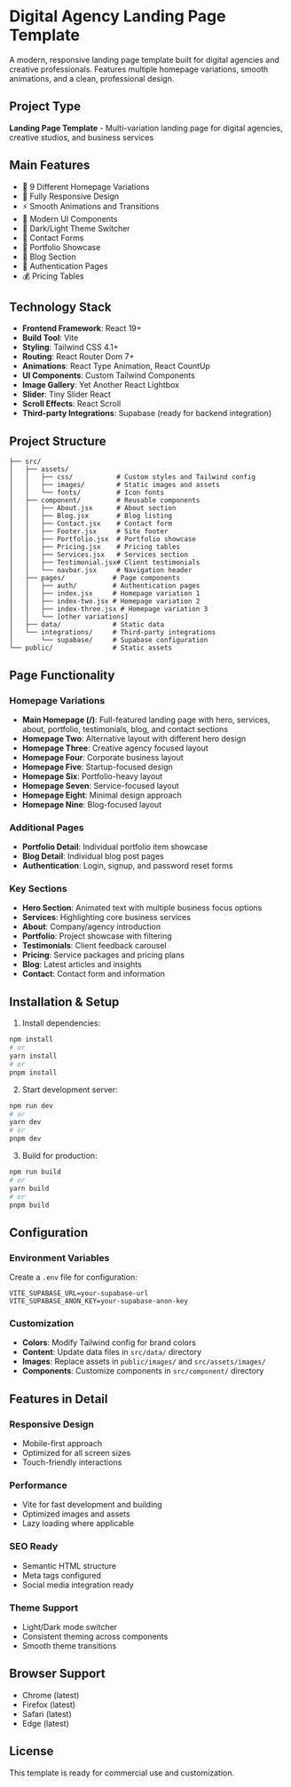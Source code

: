 # Digital Agency Landing Page Template

A modern, responsive landing page template built for digital agencies and creative professionals. Features multiple homepage variations, smooth animations, and a clean, professional design.

## Project Type

**Landing Page Template** - Multi-variation landing page for digital agencies, creative studios, and business services

## Main Features

- 🎨 9 Different Homepage Variations
- 📱 Fully Responsive Design
- ⚡ Smooth Animations and Transitions
- 🎯 Modern UI Components
- 🌙 Dark/Light Theme Switcher
- 📧 Contact Forms
- 💼 Portfolio Showcase
- 📝 Blog Section
- 🔐 Authentication Pages
- 💰 Pricing Tables

## Technology Stack

- **Frontend Framework**: React 19+
- **Build Tool**: Vite
- **Styling**: Tailwind CSS 4.1+
- **Routing**: React Router Dom 7+
- **Animations**: React Type Animation, React CountUp
- **UI Components**: Custom Tailwind Components
- **Image Gallery**: Yet Another React Lightbox
- **Slider**: Tiny Slider React
- **Scroll Effects**: React Scroll
- **Third-party Integrations**: Supabase (ready for backend integration)

## Project Structure

```
├── src/
│   ├── assets/
│   │   ├── css/           # Custom styles and Tailwind config
│   │   ├── images/        # Static images and assets
│   │   └── fonts/         # Icon fonts
│   ├── component/         # Reusable components
│   │   ├── About.jsx      # About section
│   │   ├── Blog.jsx       # Blog listing
│   │   ├── Contact.jsx    # Contact form
│   │   ├── Footer.jsx     # Site footer
│   │   ├── Portfolio.jsx  # Portfolio showcase
│   │   ├── Pricing.jsx    # Pricing tables
│   │   ├── Services.jsx   # Services section
│   │   ├── Testimonial.jsx# Client testimonials
│   │   └── navbar.jsx     # Navigation header
│   ├── pages/            # Page components
│   │   ├── auth/         # Authentication pages
│   │   ├── index.jsx     # Homepage variation 1
│   │   ├── index-two.jsx # Homepage variation 2
│   │   ├── index-three.jsx # Homepage variation 3
│   │   └── [other variations]
│   ├── data/             # Static data
│   └── integrations/     # Third-party integrations
│       └── supabase/     # Supabase configuration
└── public/               # Static assets
```

## Page Functionality

### Homepage Variations
- **Main Homepage (/)**: Full-featured landing page with hero, services, about, portfolio, testimonials, blog, and contact sections
- **Homepage Two**: Alternative layout with different hero design
- **Homepage Three**: Creative agency focused layout
- **Homepage Four**: Corporate business layout
- **Homepage Five**: Startup-focused design
- **Homepage Six**: Portfolio-heavy layout
- **Homepage Seven**: Service-focused layout
- **Homepage Eight**: Minimal design approach
- **Homepage Nine**: Blog-focused layout

### Additional Pages
- **Portfolio Detail**: Individual portfolio item showcase
- **Blog Detail**: Individual blog post pages
- **Authentication**: Login, signup, and password reset forms

### Key Sections
- **Hero Section**: Animated text with multiple business focus options
- **Services**: Highlighting core business services
- **About**: Company/agency introduction
- **Portfolio**: Project showcase with filtering
- **Testimonials**: Client feedback carousel
- **Pricing**: Service packages and pricing plans
- **Blog**: Latest articles and insights
- **Contact**: Contact form and information

## Installation & Setup

1. Install dependencies:
```bash
npm install
# or
yarn install
# or
pnpm install
```

2. Start development server:
```bash
npm run dev
# or
yarn dev
# or
pnpm dev
```

3. Build for production:
```bash
npm run build
# or
yarn build
# or
pnpm build
```

## Configuration

### Environment Variables
Create a `.env` file for configuration:
```env
VITE_SUPABASE_URL=your-supabase-url
VITE_SUPABASE_ANON_KEY=your-supabase-anon-key
```

### Customization
- **Colors**: Modify Tailwind config for brand colors
- **Content**: Update data files in `src/data/` directory
- **Images**: Replace assets in `public/images/` and `src/assets/images/`
- **Components**: Customize components in `src/component/` directory

## Features in Detail

### Responsive Design
- Mobile-first approach
- Optimized for all screen sizes
- Touch-friendly interactions

### Performance
- Vite for fast development and building
- Optimized images and assets
- Lazy loading where applicable

### SEO Ready
- Semantic HTML structure
- Meta tags configured
- Social media integration ready

### Theme Support
- Light/Dark mode switcher
- Consistent theming across components
- Smooth theme transitions

## Browser Support
- Chrome (latest)
- Firefox (latest)
- Safari (latest)
- Edge (latest)

## License
This template is ready for commercial use and customization.